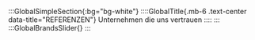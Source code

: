 <!--- Referenzen --->
:::GlobalSimpleSection{:bg="bg-white"}
  ::::GlobalTitle{.mb-6 .text-center data-title="REFERENZEN"}
  Unternehmen die uns vertrauen
  ::::
:::
:::GlobalBrandsSlider{}
:::